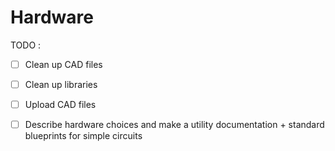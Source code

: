 # Hardware

TODO :
- [ ] Clean up CAD files
- [ ] Clean up libraries
- [ ] Upload CAD files

- [ ] Describe hardware choices and make a utility documentation + standard blueprints for simple circuits
